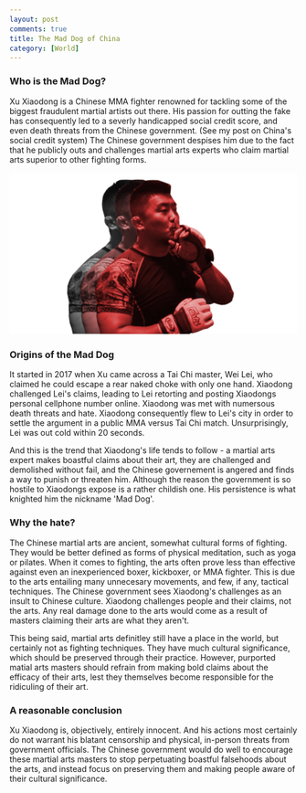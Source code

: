 ```yaml
---
layout: post
comments: true
title: The Mad Dog of China
category: [World]
---
```


### Who is the Mad Dog?
Xu Xiaodong is a Chinese MMA fighter renowned for tackling some of the biggest fraudulent martial artists out there. His passion for outting the fake has consequently led to a severly handicapped social credit score, and even death threats from the Chinese government. (See my post on China's social credit system) The Chinese government despises him due to the fact that he publicly outs and challenges martial arts experts who claim martial arts superior to other fighting forms.

![The Mad Dog himself](/assets/images/xu-xiaodong.png)

### Origins of the Mad Dog

It started in 2017 when Xu came across a Tai Chi master, Wei Lei, who claimed he could escape a rear naked choke with only one hand. Xiaodong challenged Lei's claims, leading to Lei retorting and posting Xiaodongs personal cellphone number online. Xiaodong was met with numersous death threats and hate. Xiaodong consequently flew to Lei's city in order to settle the argument in a public MMA versus Tai Chi match. Unsurprisingly, Lei was out cold within 20 seconds. 

And this is the trend that Xiaodong's life tends to follow - a martial arts expert makes boastful claims about their art, they are challenged and demolished without fail, and the Chinese governement is angered and finds a way to punish or threaten him. Although the reason the government is so hostile to Xiaodongs expose is a rather childish one. His persistence is what knighted him the nickname 'Mad Dog'.

### Why the hate?

The Chinese martial arts are ancient, somewhat cultural forms of fighting. They would be better defined as forms of physical meditation, such as yoga or pilates. When it comes to fighting, the arts often prove less than effective against even an inexperienced boxer, kickboxer, or MMA fighter. This is due to the arts entailing many unnecesary movements, and few, if any, tactical techniques. The Chinese government sees Xiaodong's challenges as an insult to Chinese culture. Xiaodong challenges people and their claims, not the arts. Any real damage done to the arts would come as a result of masters claiming their arts are what they aren't.

This being said, martial arts definitley still have a place in the world, but certainly not as fighting techniques. They have much cultural significance, which should be preserved through their practice. However, purported matial arts masters should refrain from making bold claims about the efficacy of their arts, lest they themselves become responsible for the ridiculing of their art. 

### A reasonable conclusion

Xu Xiaodong is, objectively, entirely innocent. And his actions most certainly do not warrant his blatant censorship and physical, in-person threats from government officials. The Chinese government would do well to encourage these martial arts masters to stop perpetuating boastful falsehoods about the arts, and instead focus on preserving them and making people aware of their cultural significance.